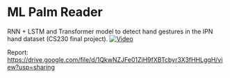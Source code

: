 # ML Palm Reader
RNN + LSTM and Transformer model to detect hand gestures in the IPN hand dataset (CS230 final project).
[![Video](https://img.youtube.com/vi/ZHURZJWwBPY/maxresdefault.jpg)](https://www.youtube.com/watch?v=ZHURZJWwBPY)

Report: https://drive.google.com/file/d/1QkwNZJFe01ZjH9fXBTcbyr3X3fHHLggH/view?usp=sharing
